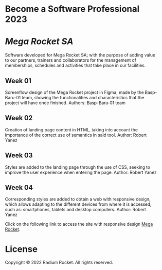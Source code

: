 # Become a Software Professional 2023

# _Mega Rocket SA_

Software developed for Mega Rocket SA; with the purpose of adding value to our partners, trainers and collaborators for the management of memberships, schedules and activities that take place in our facilities.

## Week 01
Screenflow design of the Mega Rocket project in Figma, made by the Basp-Baru-01 team, showing the functionalities and characteristics that the project will have once finished.
Authors: Basp-Baru-01 team

## Week 02
Creation of landing page content in HTML, taking into account the importance of the correct use of semantics in said tool.
Author: Robert Yanez

## Week 03
Styles are added to the landing page through the use of CSS, seeking to improve the user experience when entering the page.
Author: Robert Yanez

## Week 04
Corresponding styles are added to obtain a web with responsive design, which allows adapting to the different devices from where it is accessed, such as: smartphones, tablets and desktop computers.
Author: Robert Yanez

Click on the following link to access the site with responsive design [Mega Rocket](https://ryaev.github.io/BaSP-M2023/Week-04/index.html).

# License
Copyright © 2022 Radium Rocket. All rights reserved.